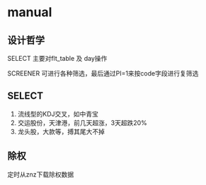 # manual

## 设计哲学

  SELECT 主要对flt_table 及 day操作

  SCREENER 可进行各种筛选，最后通过PI=1来按code字段进行复筛选

## SELECT

  1. 流线型的KDJ交叉，如中青宝
  2. 交运股份，天津港，前几天超涨，3天超跌20%
  3. 龙头股，大款等，搏其尾大不掉

## 除权

  定时从znz下载除权数据

